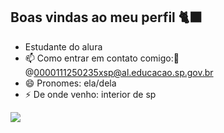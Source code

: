 ## Boas vindas ao meu perfil 🐈‍⬛
- Estudante do alura
- 📫 Como entrar em contato comigo:📧@0000111250235xsp@al.educacao.sp.gov.br
- 😄 Pronomes: ela/dela
- ⚡ De onde venho: interior de sp

![]( https://tenor.com/pt-BR/view/deolane-bezerra-doutora-deolane-ladder-descendo-escada-entrance-gif-26379598 )
